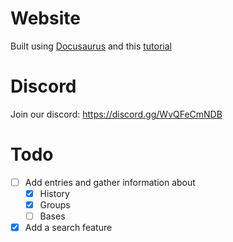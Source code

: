 # Website
Built using [Docusaurus](https://docusaurus.io/) and this [tutorial](https://youtu.be/2R53Y7eP45k)

# Discord
Join our discord:
https://discord.gg/WvQFeCmNDB

# Todo
* [ ] Add entries and gather information about
  * [x] History
  * [x] Groups
  * [ ] Bases
* [X] Add a search feature
